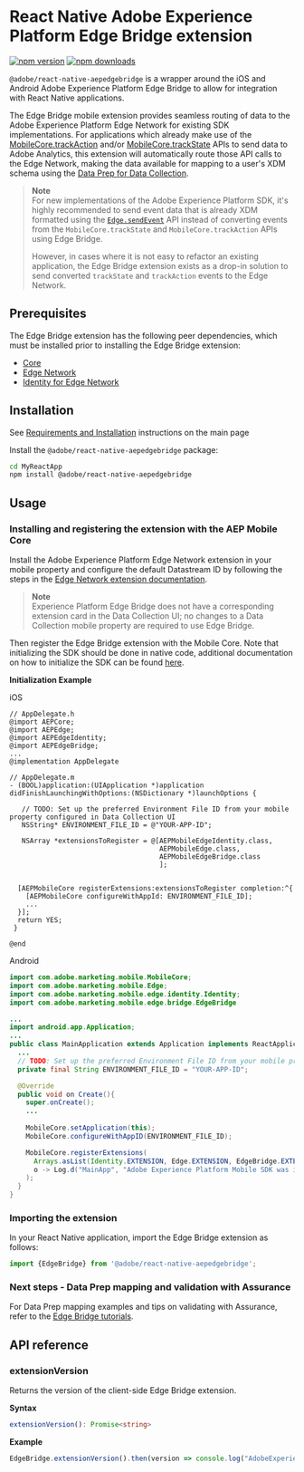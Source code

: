 
# React Native Adobe Experience Platform Edge Bridge extension

[![npm version](https://badge.fury.io/js/%40adobe%2Freact-native-aepedgebridge.svg)](https://www.npmjs.com/package/@adobe/react-native-aepedgebridge)
[![npm downloads](https://img.shields.io/npm/dm/@adobe/react-native-aepedgebridge)](https://www.npmjs.com/package/@adobe/react-native-aepedgebridge)

`@adobe/react-native-aepedgebridge` is a wrapper around the iOS and Android Adobe Experience Platform Edge Bridge to allow for integration with React Native applications.

The Edge Bridge mobile extension provides seamless routing of data to the Adobe Experience Platform Edge Network for existing SDK implementations. For applications which already make use of the [MobileCore.trackAction](../core/README.md#trackaction) and/or [MobileCore.trackState](../core/README.md#trackstate) APIs to send data to Adobe Analytics, this extension will automatically route those API calls to the Edge Network, making the data available for mapping to a user's XDM schema using the [Data Prep for Data Collection](https://experienceleague.adobe.com/docs/experience-platform/data-prep/home.html).

> **Note**  
> For new implementations of the Adobe Experience Platform SDK, it's highly recommended to send event data that is already XDM formatted using the [`Edge.sendEvent`](../edge/README.md#api-reference) API instead of converting events from the `MobileCore.trackState` and `MobileCore.trackAction` APIs using Edge Bridge. 
> 
> However, in cases where it is not easy to refactor an existing application, the Edge Bridge extension exists as a drop-in solution to send converted `trackState` and `trackAction` events to the Edge Network.


## Prerequisites

The Edge Bridge extension has the following peer dependencies, which must be installed prior to installing the Edge Bridge extension:
- [Core](../core/README.md)
- [Edge Network](../edge/README.md)
- [Identity for Edge Network](../edgeidentity/README.md)

## Installation

See [Requirements and Installation](https://github.com/adobe/aepsdk-react-native#requirements) instructions on the main page

Install the `@adobe/react-native-aepedgebridge` package:

```bash
cd MyReactApp
npm install @adobe/react-native-aepedgebridge
```
## Usage

### Installing and registering the extension with the AEP Mobile Core

Install the Adobe Experience Platform Edge Network extension in your mobile property and configure the default Datastream ID by following the steps in the [Edge Network extension documentation](https://developer.adobe.com/client-sdks/documentation/edge-network).

> **Note**  
> Experience Platform Edge Bridge does not have a corresponding extension card in the Data Collection UI; no changes to a Data Collection mobile property are required to use Edge Bridge.

Then register the Edge Bridge extension with the Mobile Core.
Note that initializing the SDK should be done in native code, additional documentation on how to initialize the SDK can be found [here](https://github.com/adobe/aepsdk-react-native#initializing).


**Initialization Example**

iOS
```objc
// AppDelegate.h
@import AEPCore;
@import AEPEdge;
@import AEPEdgeIdentity;
@import AEPEdgeBridge;
...
@implementation AppDelegate

// AppDelegate.m
- (BOOL)application:(UIApplication *)application didFinishLaunchingWithOptions:(NSDictionary *)launchOptions {

   // TODO: Set up the preferred Environment File ID from your mobile property configured in Data Collection UI
   NSString* ENVIRONMENT_FILE_ID = @"YOUR-APP-ID";

   NSArray *extensionsToRegister = @[AEPMobileEdgeIdentity.class, 
                                     AEPMobileEdge.class,
                                     AEPMobileEdgeBridge.class
                                     ];

  
  [AEPMobileCore registerExtensions:extensionsToRegister completion:^{
    [AEPMobileCore configureWithAppId: ENVIRONMENT_FILE_ID];  
    ...   
  }]; 
  return YES;   
 } 

@end
```

Android
```java
import com.adobe.marketing.mobile.MobileCore;
import com.adobe.marketing.mobile.Edge;
import com.adobe.marketing.mobile.edge.identity.Identity;
import com.adobe.marketing.mobile.edge.bridge.EdgeBridge

...
import android.app.Application;
...
public class MainApplication extends Application implements ReactApplication {
  ...
  // TODO: Set up the preferred Environment File ID from your mobile property configured in Data Collection UI
  private final String ENVIRONMENT_FILE_ID = "YOUR-APP-ID";

  @Override
  public void on Create(){
    super.onCreate();
    ...
  
    MobileCore.setApplication(this);
    MobileCore.configureWithAppID(ENVIRONMENT_FILE_ID);

    MobileCore.registerExtensions(
      Arrays.asList(Identity.EXTENSION, Edge.EXTENSION, EdgeBridge.EXTENSION),
      o -> Log.d("MainApp", "Adobe Experience Platform Mobile SDK was initialized")
    );
  }
}  
```

### Importing the extension
In your React Native application, import the Edge Bridge extension as follows:
```typescript
import {EdgeBridge} from '@adobe/react-native-aepedgebridge';
```

### Next steps - Data Prep mapping and validation with Assurance

For Data Prep mapping examples and tips on validating with Assurance, refer to the [Edge Bridge tutorials](https://github.com/adobe/aepsdk-edgebridge-ios/tree/main/Documentation/tutorials).

## API reference
### extensionVersion
Returns the version of the client-side Edge Bridge extension.

**Syntax**
```typescript
extensionVersion(): Promise<string>
```

**Example**
```typescript
EdgeBridge.extensionVersion().then(version => console.log("AdobeExperienceSDK: Edge Bridge version: " + version));
```
